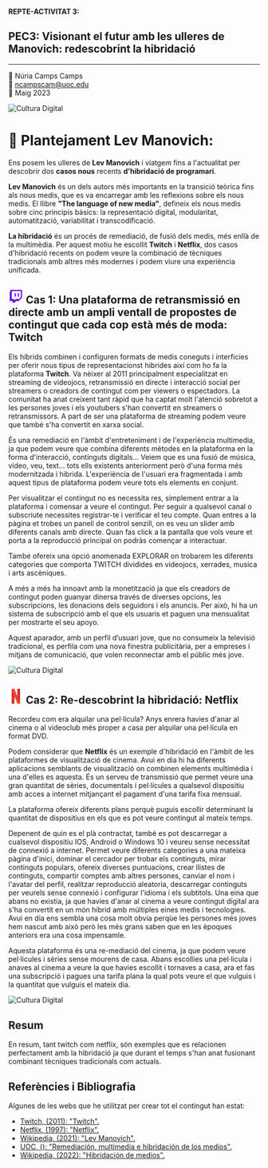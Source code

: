 **REPTE-ACTIVITAT 3:**
## PEC3: Visionant el futur amb les ulleres de Manovich: redescobrint la hibridació
---

:bust_in_silhouette: Núria Camps Camps <br>
:email: ncampscam@uoc.edu <br>
:date: Maig 2023 <br>

![Cultura Digital](https://tec.com.pe/wp-content/uploads/2022/05/maxresdefault-3.jpg) 


# :large_blue_diamond: Plantejament Lev Manovich:

Ens posem les ulleres de **Lev Manovich** i viatgem fins a l'actualitat per descobrir dos **casos nous** recents **d'hibridació de programari**.

**Lev Manovich** és un dels autors més importants en la transició teòrica fins als nous medis, que es va encarregar amb les reflexions sobre els nous medis. El llibre **"The language of new media"**, defineix els nous medis sobre cinc principis bàsics: la representació digital, modularitat, automatització, variabilitat i transcodificació.

**La hibridació** és un procés de remediació, de fusió dels medis, més enllà de la multimèdia. Per aquest motiu he escollit  **Twitch** i **Netflix**, dos casos d'hibridació recents on podem veure la combinació de tècniques tradicionals amb altres més modernes i podem viure una experiència unificada.


## <img src="./twitch.png" width="30" height="30"> Cas 1: Una plataforma de retransmissió en directe amb un ampli ventall de propostes de contingut que cada cop està més de moda: Twitch

Els híbrids combinen i configuren formats de medis coneguts i interficies per oferir nous tipus de representacionst hibrides així com ho fa la plataforma **Twitch**. Va nèixer al 2011 principalment especialitzat en streaming de videojocs, retransmissió en directe i interacció social per streamers o creadors de contingut com per viewers o espectadors. La comunitat ha anat creixent tant ràpid que ha captat molt l'atenció sobretot a les persones joves i els youtubers s'han convertit en streamers o retransmissors. A part de ser una plataforma de streaming podem veure que també s'ha convertit en xarxa social.

És una remediació en l'àmbit d'entreteniment i de l'experiència multimedia, ja que podem veure que combina diferents mètodes en la plataforma en la forma d'interacció, continguts digitals... Veiem que es una fusió de música, vídeo, veu, text... tots ells existents anteriorment però d'una forma més modernitzada i hibrida. L'experiència de l'usuari era fragmentada i amb aquest tipus de plataforma podem veure tots els elements en conjunt.

Per visualitzar el contingut no es necessita res, simplement entrar a la plataforma i comensar a veure el contingut. Per seguir a qualsevol canal o subscriute necessites registrar-te i verificar el teu compte. Quan entres a la pàgina et trobes un panell de control senzill, on es veu un slider amb diferents canals amb directe. Quan fas click a la pantalla que vols veure et porta a la reproducció principal on podràs començar a interactuar.

També ofereix una opció anomenada EXPLORAR on trobarem les diferents categories que comporta TWITCH dividides en videojocs, xerrades, musica i arts ascèniques.

A més a més ha innoavt amb la monetització ja que els creadors de contingut poden guanyar dinersa través de diverses opcions, les subscripcions, les donacions dels seguidors i els anuncis. Per això, hi ha un sistema de subscripció amb el que els usuaris et paguen una mensualitat per mostrarte el seu apoyo.

Aquest aparador, amb un perfil d’usuari jove, que no consumeix la televisió tradicional, es perfila com una nova finestra publicitària, per a empreses i mitjans de comunicació, que volen reconnectar amb el públic més jove.


![Cultura Digital](https://cdn.m7g.twitch.tv/eae64763cab2144a06b0/assets/uploads/fada789fc52a4606cd8b729dba50aa41.png?w=898&h=599&fm=jpg&auto=format) 


## <img src="./Netflix.png" width="30" height="30"> Cas 2: Re-descobrint la hibridació: Netflix

Recordeu com era alquilar una pel·lícula? Anys enrera havies d'anar al cinema o al videoclub més proper a casa per alquilar una pel·licula en format DVD.

Podem considerar que **Netflix** és un exemple d'hibridació en l'àmbit de les plataformes de visualització de cinema. Avui en dia hi ha diferents aplicacions semblants de visualització on combinen elements multimèdia i una d'elles es aquesta. És un serveu de transmissió que permet veure una gran quantitat de sèries, documentals i pel·lícules a qualsevol dispositiu amb acces a internet mitjançant el pagament d'una tarifa fixa mensual.

La plataforma ofereix diferents plans perquè puguis escollir determinant la quantitat de dispositius en els que es pot veure contingut al mateix temps. 

Depenent de quin es el plà contractat, també es pot descarregar a cualsevol dispositiu IOS, Android o Windows 10 i veureu sense necessitat de connexió a internet. Permet veure diferents categories a una mateixa pàgina d'inici, dominar el cercador per trobar els continguts, mirar continguts populars, ofereix diverses puntuacions, crear llistes de continguts, compartir comptes amb altres persones, canviar el nom i l'avatar del perfil, realitzar reproducció aleatoria, descarregar continguts per veurels sense connexió i configurar l'idioma i els subtitols. Una eina que abans no existia, ja que havies d'anar al cinema a veure contingut digital ara s'ha convertit en un món hibrid amb múltiples eines medis i tecnologies. Avui en dia ens sembla una cosa molt obvia perqùe les persones més joves hem nascut amb això però les més grans saben que en les èpoques anteriors era una cosa impensamle.

Aquesta plataforma és una re-mediació del cinema, ja que podem veure pel·licules i sèries sense mourens de casa. Abans escollies una pel·licula i anaves al cinema a veure la que havies escollit i tornaves a casa, ara et fas una subscripció i pagues una tarifa plana la qual pots veure el que vulguis i la quantitat que vulguis el mateix dia.


![Cultura Digital](https://uh.gsstatic.es/sfAttachPlugin/1032151.jpg) 

## Resum

En resum, tant twitch com netflix, són exemples que es relacionen perfectament amb la hibridació ja que durant el temps s'han anat fusionant combinant tècniques tradicionals com actuals.

## Referències i Bibliografia

Algunes de les webs que he utilitzat per crear tot el contingut han estat:

- [Twitch, (2011): "Twitch".](https://www.netflix.com/es/)
- [Netflix, (1997): "Netflix".](https://www.netflix.com/es/)
- [Wikipedia, (2021): "Lev Manovich".](https://es.wikipedia.org/wiki/Lev_Manovich)
- [UOC, (): "Remediación, multimedia e hibridación de los medios".](http://multimedia.uoc.edu/blogs/fem/es/remediacio-multimedia-i-hibridacio-dels-mitjans/)
- [Wikipedia, (2022): "Hibridación de medios".](https://es.wikipedia.org/wiki/Hibridaci%C3%B3n_de_medios)
